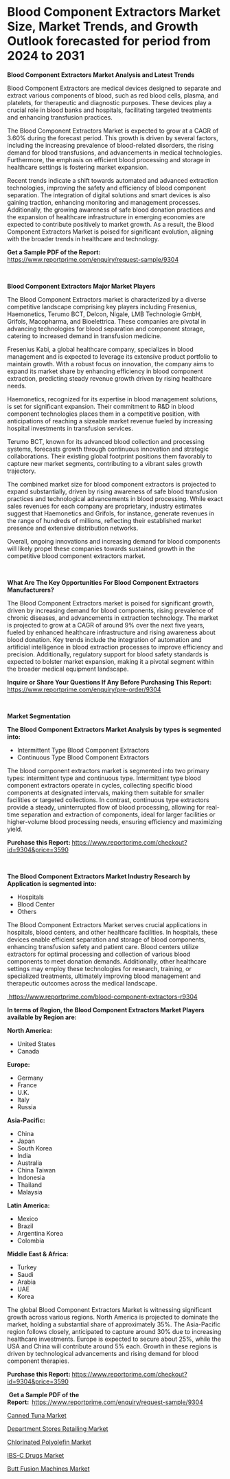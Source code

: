 <p><h1>Blood Component Extractors Market Size, Market Trends, and Growth Outlook forecasted for period from 2024 to 2031</h1></p><p><strong>Blood Component Extractors Market Analysis and Latest Trends</strong></p>
<p><p>Blood Component Extractors are medical devices designed to separate and extract various components of blood, such as red blood cells, plasma, and platelets, for therapeutic and diagnostic purposes. These devices play a crucial role in blood banks and hospitals, facilitating targeted treatments and enhancing transfusion practices.</p><p>The Blood Component Extractors Market is expected to grow at a CAGR of 3.60% during the forecast period. This growth is driven by several factors, including the increasing prevalence of blood-related disorders, the rising demand for blood transfusions, and advancements in medical technologies. Furthermore, the emphasis on efficient blood processing and storage in healthcare settings is fostering market expansion.</p><p>Recent trends indicate a shift towards automated and advanced extraction technologies, improving the safety and efficiency of blood component separation. The integration of digital solutions and smart devices is also gaining traction, enhancing monitoring and management processes. Additionally, the growing awareness of safe blood donation practices and the expansion of healthcare infrastructure in emerging economies are expected to contribute positively to market growth. As a result, the Blood Component Extractors Market is poised for significant evolution, aligning with the broader trends in healthcare and technology.</p></p>
<p><strong>Get a Sample PDF of the Report:&nbsp;</strong> <a href="https://www.reportprime.com/enquiry/request-sample/9304?utm_campaign=1137&utm_medium=2&utm_source=Github&utm_content=ia&utm_term=28112024&utm_id=blood-component-extractors">https://www.reportprime.com/enquiry/request-sample/9304</a></p>
<p>&nbsp;</p>
<p><strong>Blood Component Extractors Major Market Players</strong></p>
<p><p>The Blood Component Extractors market is characterized by a diverse competitive landscape comprising key players including Fresenius, Haemonetics, Terumo BCT, Delcon, Nigale, LMB Technologie GmbH, Grifols, Macopharma, and Bioelettrica. These companies are pivotal in advancing technologies for blood separation and component storage, catering to increased demand in transfusion medicine.</p><p>Fresenius Kabi, a global healthcare company, specializes in blood management and is expected to leverage its extensive product portfolio to maintain growth. With a robust focus on innovation, the company aims to expand its market share by enhancing efficiency in blood component extraction, predicting steady revenue growth driven by rising healthcare needs.</p><p>Haemonetics, recognized for its expertise in blood management solutions, is set for significant expansion. Their commitment to R&D in blood component technologies places them in a competitive position, with anticipations of reaching a sizeable market revenue fueled by increasing hospital investments in transfusion services.</p><p>Terumo BCT, known for its advanced blood collection and processing systems, forecasts growth through continuous innovation and strategic collaborations. Their existing global footprint positions them favorably to capture new market segments, contributing to a vibrant sales growth trajectory.</p><p>The combined market size for blood component extractors is projected to expand substantially, driven by rising awareness of safe blood transfusion practices and technological advancements in blood processing. While exact sales revenues for each company are proprietary, industry estimates suggest that Haemonetics and Grifols, for instance, generate revenues in the range of hundreds of millions, reflecting their established market presence and extensive distribution networks.</p><p>Overall, ongoing innovations and increasing demand for blood components will likely propel these companies towards sustained growth in the competitive blood component extractors market.</p></p>
<p>&nbsp;</p>
<p><strong>What Are The Key Opportunities For Blood Component Extractors Manufacturers?</strong></p>
<p><p>The Blood Component Extractors market is poised for significant growth, driven by increasing demand for blood components, rising prevalence of chronic diseases, and advancements in extraction technology. The market is projected to grow at a CAGR of around 9% over the next five years, fueled by enhanced healthcare infrastructure and rising awareness about blood donation. Key trends include the integration of automation and artificial intelligence in blood extraction processes to improve efficiency and precision. Additionally, regulatory support for blood safety standards is expected to bolster market expansion, making it a pivotal segment within the broader medical equipment landscape.</p></p>
<p><strong>Inquire or Share Your Questions If Any Before Purchasing This Report:</strong> <a href="https://www.reportprime.com/enquiry/pre-order/9304?utm_campaign=1137&utm_medium=2&utm_source=Github&utm_content=ia&utm_term=28112024&utm_id=blood-component-extractors">https://www.reportprime.com/enquiry/pre-order/9304</a></p>
<p>&nbsp;</p>
<p><strong>Market Segmentation</strong></p>
<p><strong>The Blood Component Extractors Market Analysis by types is segmented into:</strong></p>
<p><ul><li>Intermittent Type Blood Component Extractors</li><li>Continuous Type Blood Component Extractors</li></ul></p>
<p><p>The blood component extractors market is segmented into two primary types: intermittent type and continuous type. Intermittent type blood component extractors operate in cycles, collecting specific blood components at designated intervals, making them suitable for smaller facilities or targeted collections. In contrast, continuous type extractors provide a steady, uninterrupted flow of blood processing, allowing for real-time separation and extraction of components, ideal for larger facilities or higher-volume blood processing needs, ensuring efficiency and maximizing yield.</p></p>
<p><strong>Purchase this Report:&nbsp;</strong><a href="https://www.reportprime.com/checkout?id=9304&price=3590&utm_campaign=1137&utm_medium=2&utm_source=Github&utm_content=ia&utm_term=28112024&utm_id=blood-component-extractors">https://www.reportprime.com/checkout?id=9304&price=3590</a></p>
<p>&nbsp;</p>
<p><strong>The Blood Component Extractors Market Industry Research by Application is segmented into:</strong></p>
<p><ul><li>Hospitals</li><li>Blood Center</li><li>Others</li></ul></p>
<p><p>The Blood Component Extractors Market serves crucial applications in hospitals, blood centers, and other healthcare facilities. In hospitals, these devices enable efficient separation and storage of blood components, enhancing transfusion safety and patient care. Blood centers utilize extractors for optimal processing and collection of various blood components to meet donation demands. Additionally, other healthcare settings may employ these technologies for research, training, or specialized treatments, ultimately improving blood management and therapeutic outcomes across the medical landscape.</p></p>
<p><a href="https://www.reportprime.com/blood-component-extractors-r9304?utm_campaign=1137&utm_medium=2&utm_source=Github&utm_content=ia&utm_term=28112024&utm_id=blood-component-extractors">&nbsp;https://www.reportprime.com/blood-component-extractors-r9304</a></p>
<p><strong>In terms of Region, the Blood Component Extractors Market Players available by Region are:</strong></p>
<p>
    <p> <strong> North America: </strong>
        <ul>
            <li>United States</li>
            <li>Canada</li>
        </ul>
        </p> 
    <p> <strong> Europe: </strong>
        <ul>
            <li>Germany</li>
            <li>France</li>
            <li>U.K.</li>
            <li>Italy</li>
            <li>Russia</li>
        </ul>
        </p> 
    <p> <strong> Asia-Pacific: </strong>
        <ul>
            <li>China</li>
            <li>Japan</li>
            <li>South Korea</li>
            <li>India</li>
            <li>Australia</li>
            <li>China Taiwan</li>
            <li>Indonesia</li>
            <li>Thailand</li>
            <li>Malaysia</li>
        </ul>
        </p> 
    <p> <strong> Latin America: </strong>
        <ul>
            <li>Mexico</li>
            <li>Brazil</li>
            <li>Argentina Korea</li>
            <li>Colombia</li>
        </ul>
        </p> 
    <p> <strong> Middle East & Africa: </strong>
        <ul>
            <li>Turkey</li>
            <li>Saudi</li>
            <li>Arabia</li>
            <li>UAE</li>
            <li>Korea</li>
        </ul>
    </p>
    </p>
<p><p>The global Blood Component Extractors Market is witnessing significant growth across various regions. North America is projected to dominate the market, holding a substantial share of approximately 35%. The Asia-Pacific region follows closely, anticipated to capture around 30% due to increasing healthcare investments. Europe is expected to secure about 25%, while the USA and China will contribute around 5% each. Growth in these regions is driven by technological advancements and rising demand for blood component therapies.</p></p>
<p><strong>Purchase this Report: </strong><a href="https://www.reportprime.com/checkout?id=9304&price=3590&utm_campaign=1137&utm_medium=2&utm_source=Github&utm_content=ia&utm_term=28112024&utm_id=blood-component-extractors">https://www.reportprime.com/checkout?id=9304&price=3590</a></p>
<p>&nbsp;<strong>Get a Sample PDF of the Report:&nbsp;&nbsp;</strong><a href="https://www.reportprime.com/enquiry/request-sample/9304?utm_campaign=1137&utm_medium=2&utm_source=Github&utm_content=ia&utm_term=28112024&utm_id=blood-component-extractors">https://www.reportprime.com/enquiry/request-sample/9304</a></p>
<p><strong></strong></p>
<p><p><a href="https://www.linkedin.com/pulse/canned-tuna-market-trends-growth-drivers-demand-supply-trade-hqxae?utm_campaign=1137&utm_medium=2&utm_source=Github&utm_content=ia&utm_term=28112024&utm_id=blood-component-extractors">Canned Tuna Market</a></p><p><a href="https://issuu.com/reportprime-2/docs/department-stores-retailing-market-_62ef0ce62013c5?utm_campaign=1137&utm_medium=2&utm_source=Github&utm_content=ia&utm_term=28112024&utm_id=blood-component-extractors">Department Stores Retailing Market</a></p><p><a href="https://www.linkedin.com/pulse/competitive-intelligence-chlorinated-polyolefin-market-key-players-yqiuc?utm_campaign=1137&utm_medium=2&utm_source=Github&utm_content=ia&utm_term=28112024&utm_id=blood-component-extractors">Chlorinated Polyolefin Market</a></p><p><a href="https://issuu.com/reportprime-2/docs/ibs-c-drugs-market-size-2030.pptx_dd9cf3c0858e2d?utm_campaign=1137&utm_medium=2&utm_source=Github&utm_content=ia&utm_term=28112024&utm_id=blood-component-extractors">IBS-C Drugs Market</a></p><p><a href="https://www.linkedin.com/pulse/butt-fusion-machines-market-overview-global-trends-future-tl3wc?utm_campaign=1137&utm_medium=2&utm_source=Github&utm_content=ia&utm_term=28112024&utm_id=blood-component-extractors">Butt Fusion Machines Market</a></p></p>